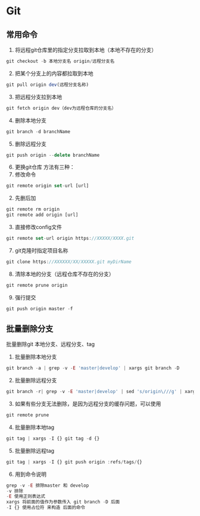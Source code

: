 # Git
## 常用命令
1. 将远程git仓库里的指定分支拉取到本地（本地不存在的分支）
```js
git checkout -b 本地分支名 origin/远程分支名
```

2. 把某个分支上的内容都拉取到本地
```js
git pull origin dev(远程分支名称)
```

3. 把远程分支拉到本地
```js
git fetch origin dev（dev为远程仓库的分支名）
```

4. 删除本地分支
```js
git branch -d branchName
```

5. 删除远程分支
```js
git push origin --delete branchName
```

6. 更换git仓库
方法有三种：
1. 修改命令
```js
git remote origin set-url [url]
```
2. 先删后加
```js
git remote rm origin
git remote add origin [url]
```
3. 直接修改config文件
```js
git remote set-url origin https://XXXXX/XXXX.git
```

7. git克隆时指定项目名称
```js
git clone https://XXXXXX/XX/XXXXX.git myDirName
```

8. 清除本地的分支（远程仓库不存在的分支）
```js
git remote prune origin
```

9. 强行提交
```js
git push origin master -f
```

## 批量删除分支
批量删除git 本地分支、远程分支、tag

1. 批量删除本地分支
```js
git branch -a | grep -v -E 'master|develop' | xargs git branch -D
```
2. 批量删除远程分支
```js
git branch -r| grep -v -E 'master|develop' | sed 's/origin\///g' | xargs -I {} git push origin :{}
```
3. 如果有些分支无法删除，是因为远程分支的缓存问题，可以使用
```js
git remote prune
```
4. 批量删除本地tag
```js
git tag | xargs -I {} git tag -d {}
```
5. 批量删除远程tag
```js
git tag | xargs -I {} git push origin :refs/tags/{}
```
6. 用到命令说明
```js
grep -v -E 排除master 和 develop
-v 排除
-E 使用正则表达式
xargs 将前面的值作为参数传入 git branch -D 后面
-I {} 使用占位符 来构造 后面的命令
```